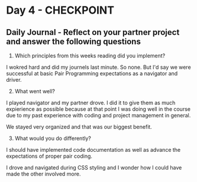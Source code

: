 # Day 4 - CHECKPOINT

## Daily Journal - Reflect on your partner project and answer the following questions

1. Which principles from this weeks reading did you implement?

I wokred hard and did my journels last minute. So none. But I'd say we were successful at basic Pair Programming expectations as a navigator and driver.

2. What went well?

I played navigator and my partner drove. I did it to give them as much expierience as possible because at that point I was doing well in the course due to my past experience with coding and project management in general. 

We stayed very organized and that was our biggest benefit.

3. What would you do differently?

I should have implemented code documentation as well as advance the expectations of proper pair coding.

I drove and navigated during CSS styling and I wonder how I could have made the other involved more.
